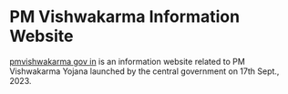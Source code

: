 # PM Vishwakarma Information Website

[pmvishwakarma gov in](https://pmvishwakarmagov.in.net) is an information website related to PM Vishwakarma Yojana
launched by the central government on 17th Sept., 2023.

